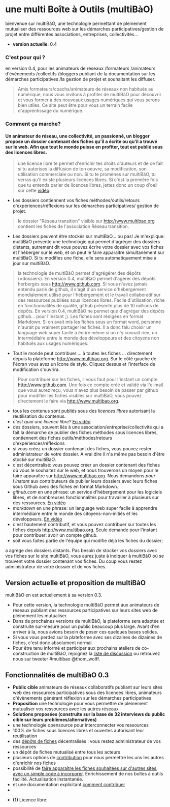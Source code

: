 # une multi Boîte à Outils (multiBàO)

bienvenue sur multiBàO, une technologie permettant de pleinement mutualiser des ressources web sur les démarches participatives/gestion de projet entre différentes associations, entreprises, collectivités...

* **version actuelle**: 0.4

### C'est pour qui ?

en version 0.4, pour les animateurs de réseaux /formateurs /animateurs d'évènements /collectifs /bloggers publiant de la documentation sur les démarches participatives /la gestion de projet et souhaitant les diffuser. 

> Amis formateurs/coachs/animateurs de réseaux non habitués au numérique, nous vous invitons à profiter de multiBàO pour découvrir et vous former à des nouveaux usages numériques qui vous serons bien utiles. Ce site peut être pour vous un terrain facile d'apprentissage du numérique.

### Comment ça marche?

#### Un animateur de réseau, une collectivité, un passionné, un blogger propose un dossier contenant des fiches qu'il a écrite ou qu'il a trouvé sur le web. Afin que tout le monde puisse en profiter, tout est publié sous des licences libres. 

> une licence libre te permet d'enrichir tes droits d'auteurs et de ce fait si tu autorises la diffusion de ton oeuvre, sa modification, son utilisation commerciale ou non. Si tu te promènes sur multiBàO, tu verras qu'il existe plusieurs licences libres. Si c'est la première fois que tu entends parler de licences libres, jettes donc un coup d'oeil sur cette [vidéo](https://www.youtube.com/watch?v=R-mJE1w6zwU). 

* Les dossiers contiennent vos fiches méthodes/outils/retours d'expériences/réflexions sur les démarches participatives/ gestion de projet. 

> le dossier "Réseau transition" visible sur http://www.multibao.org contient les fiches de l'association Réseau transition. 

* Les dossiers peuvent être stockés sur multiBàO... ou pas! Je m'explique: multiBàO présente une technologie qui permet d'agréger des dossiers distants, autrement dit vous pouvez écrire votre dossier avec vos fiches et l'héberger sur le web, et on peut le faire apparaître simultanément sur multiBàO. Si tu modifies une fiche, elle sera automatiquement mise à jour sur multiBàO.

> la technologie de multiBàO permet d'agrégérer des dépôts (=dossiers).
> En version 0.4, multiBàO permet d'agérer des dépôts herbergés sous http://www.github.com. Si vous n'avez jamais entendu parlé de github, il s'agit d'un service d'hébergement mondialement utilisé pour l'hébergement et le travail collaboratif sur des ressources publiées sous licences libres. Facile d'utilisation, riche en fonctionnalités de qualité, github présente plus de 10 millions de dépôts. En version 0.4, multiBàO ne permet que d'agréger des dépôts github... pour l'instant ;). 
> Les fiches sont rédigées en format Markdown. Si on avait mis les fiches sous un format word, personne n'aurait pu vraiment partager les fiches. Il a donc falu choisir un language web super facile à écrire même si on n'y connait rien, un intermédiaire entre le monde des développeurs et des citoyens non habitués aux usages numériques.

* Tout le monde peut contribuer ... à toutes les fiches ... directement depuis la plateforme http://www.multibao.org. Sur le côté gauche de l'écran vous avez un îcone de stylo. Cliquez dessus et l'interface de modification s'ouvrira. 

> Pour contribuer sur les fiches, il vous faut pour l'instant un compte http://www.github.com. Une fois ce compte créé et validé via l'e-mail que vous aurez reçu, vous n'avez plus besoin de passer par github pour modifier les fiches visibles sur multiBàO, vous pouvez directement le faire via http://www.multibao.org.



* tous les contenus sont publiés sous des *licences libres* autorisant la réutilisation du contenus.
 * *c'est quoi une licence libre?* [En vidéo](#note)
* des dossiers, souvent liés à une association/entreprise/collectivité qui a fait la démarche de publier des fiches méthodes sous licences libres, contiennent des fiches outils/méthodes/retours d'expériences/réflexions
* si vous créez un dossier contenant des fiches, vous pouvez rester administrateur de votre dossier. A vrai dire il n'a même pas besoin d'être stocké sur multiBàO.
 * c'est décentralisé: vous pouvez créer un dossier contenant des fiches où vous le souhaitez sur le web, et nous trouverons un moyen pour le faire apparaître sur http://www.multibao.org. Nous demandons *pour l'instant* aux contributeurs de publier leurs dossiers avec leurs fiches sous Github avec des fiches en format Markdown.
  * *github.com*  en une phrase: un service d'hébergement pour les logiciels libres, et de nombreuses fonctionnalités pour travailler à plusieurs sur des ressources. [En vidéo](#note)
  * *markdown* en une phrase: un language web super facile à apprendre intermédiaire entre le monde des citoyens-non-initiés et les développeurs. [En vidéo](#note)
* c'est hautement contributif, et vous pouvez contribuer sur toutes les fiches depuis http://www.multibao.org. Seule demande pour l'instant pour contribuer: avoir un compte github. 
 * soit vous faites partie de l'équipe qui modifie déjà les fiches du dossier; 


a agrège des dossiers distants. Pas besoin de stocker vos dossiers avec vos fiches sur le site multiBàO, vous aurez juste à indiquer à multiBàO où se trouvent votre dossier contenant vos fiches. Du coup vous restez administrateur de votre dossier et de vos fiches. 

## Version actuelle et proposition de multiBàO

multiBàO en est actuellement à sa version 0.3. 
* Pour cette version, la technologie multiBàO permet aux animateurs de réseaux publiant des ressources participatives sur leurs sites web de pleinement les mutualiser.
* Dans de prochaines versions de multiBàO, la plateforme sera adaptée et construite sur-mesure pour un public beaucoup plus large. Avant d'en arriver à la, nous avions besoin de poser ces quelques bases solides. 
* Si vous vous perdez sur la plateforme avec ses dizaines de dizaines de fiches, c'est donc absolument normal. 
* Pour être tenu informé et participer aux prochains ateliers de co-construction de multiBàO, rejoignez la [liste de discussion]([http://lists.imaginationforpeople.org/cgi-bin/mailman/listinfo/multibao]) ou retrouvez nous sur tweeter #multibao @thom_wolff. 

## Fonctionnalités de multiBàO 0.3

* **Public cible** animateurs de réseaux collaboratifs publiant sur leurs sites web des ressources participatives sous des licences libres, animateurs d'évènements générant réflexion sur les démarches participatives
* **Proposition** une technologie pour vous permettre de pleinement mutualiser vos ressources avec les autres réseaux
* **Solutions proposées (construite sur la base de 32 interviews du public cible sur leurs problèmes/alternatives)**
 * une technologie opensource pour interconnecter vos ressources
 * 100% de fiches sous licences libres et ouvertes autorisant leur réutilisation
 * des [dépôts de fiches](https://github.com/multibao/contributions/blob/master/pages/documentation/creer_un_depot.md) décentralisés : vous restez administrateur de vos ressources
 * un dépôt de fiches mutualisé entre tous les acteurs
 * plusieurs options de [contribution](https://github.com/multibao/contributions/blob/master/pages/documentation/obtenir_donner_acces_contributeur.md) pour nous permettre les uns les autres d'enrichir nos fiches
 * possibilité de [faire apparaître les fiches souhaitées sur d'autres sites, avec un simple code à incorporer](https://github.com/multibao/contributions/blob/master/pages/documentation/faire_apparaitre_fiche_sur_mon_site.md). Enrichissement de nos boîtes à outils facilité. Actualisation instantanée. 
 * et une documentation explicitant [comment contribuer](http://www.multibao.org/pages/multibao/contributions/contribuer)
 * 
 
<a id="note">

* **(1)** Licence libre: 
